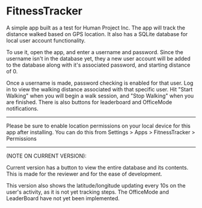 # FitnessTracker

A simple app built as a test for Human Project Inc. The app will track the distance walked based on GPS location.
It also has a SQLite database for local user account functionality. 

To use it, open the app, and enter a username and password. Since the username isn't in the database yet, they 
a new user account will be added to the database along with it's associated password, and starting distance of 0.

Once a username is made, password checking is enabled for that user. Log in to view the walking distance associated with 
that specific user. Hit "Start Walking" when you will begin a walk session, and "Stop Walking" when you are finished. 
There is also buttons for leaderboard and OfficeMode notifications.

********

Please be sure to enable location permissions on your local device for this app after installing.
You can do this from Settings > Apps > FitnessTracker > Permissions

********

(NOTE ON CURRENT VERSION):

Current version has a button to view the entire database and its contents. This is made for the reviewer and for the
ease of development. 

This version also shows the latitude/longitude updating every 10s on the user's activity, as it is not yet tracking steps.
The OfficeMode and LeaderBoard have not yet been implemented.


